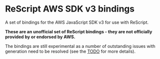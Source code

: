 # ReScript AWS SDK v3 bindings

A set of bindings for the AWS JavaScript SDK v3 for use with ReScript.

**These are an unofficial set of ReScript bindings - they are not officially provided by or endorsed by AWS.**

The bindings are still experimental as a number of outstanding issues with generation
need to be resolved (see the [TODO](TODO.md) for more details).